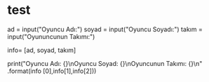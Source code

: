 # test
ad = input("Oyuncu Adı:")
soyad = input("Oyuncu Soyadı:")
takım = input("Oyununcunun Takımı:")

info= [ad, soyad, takım]

print("Oyuncu Adı: {}\nOyuncu Soyad: {}\nOyuncunun Takımı: {}\n" .format(info [0],info[1],info[2]))
